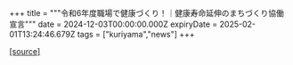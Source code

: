 +++
title = """令和6年度職場で健康づくり！｜健康寿命延伸のまちづくり協働宣言"""
date = 2024-12-03T00:00:00.000Z
expiryDate = 2025-02-01T13:24:46.679Z
tags = ["kuriyama","news"]
+++


[[source]](https://www.town.kuriyama.hokkaido.jp/soshiki/38/29667.html)
